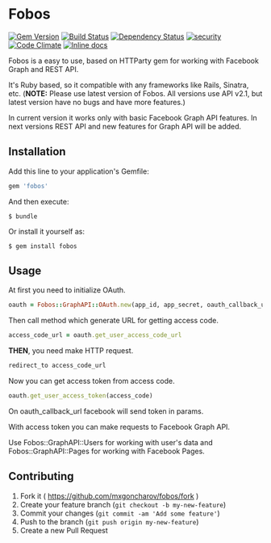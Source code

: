 # Fobos

[![Gem Version](https://badge.fury.io/rb/fobos.svg)](http://badge.fury.io/rb/fobos)
[![Build Status](https://travis-ci.org/mxgoncharov/fobos.svg?branch=master)](https://travis-ci.org/mxgoncharov/fobos)
[![Dependency Status](https://gemnasium.com/mxgoncharov/fobos.svg)](https://gemnasium.com/mxgoncharov/fobos)
[![security](https://hakiri.io/github/mxgoncharov/fobos/master.svg)](https://hakiri.io/github/mxgoncharov/fobos/master)
[![Code Climate](https://codeclimate.com/github/mxgoncharov/fobos/badges/gpa.svg)](https://codeclimate.com/github/mxgoncharov/fobos)
[![Inline docs](http://inch-ci.org/github/mxgoncharov/fobos.svg?branch=master)](http://inch-ci.org/github/mxgoncharov/fobos)

Fobos is a easy to use, based on HTTParty gem for working with Facebook Graph and REST API.


It's Ruby based, so it compatible with any frameworks like Rails, Sinatra, etc. (<b>NOTE:</b> Please use latest version of Fobos. All versions use API v2.1, but latest version have no bugs and have more features.)

In current version it works only with basic Facebook Graph API features. In next versions REST API and new features for Graph API will be added.

## Installation

Add this line to your application's Gemfile:

```ruby
gem 'fobos'
```

And then execute:

    $ bundle

Or install it yourself as:

    $ gem install fobos

## Usage
At first you need to initialize OAuth.

```ruby
oauth = Fobos::GraphAPI::OAuth.new(app_id, app_secret, oauth_callback_url)
```

Then call method which generate URL for getting access code.

```ruby
access_code_url = oauth.get_user_access_code_url
```

**THEN**, you need make HTTP request.

```ruby
redirect_to access_code_url
```

Now you can get access token from access code.

```ruby
oauth.get_user_access_token(access_code)
```

On oauth_callback_url facebook will send token in params.


With access token you can make requests to Facebook Graph API.

Use Fobos::GraphAPI::Users for working with user's data and Fobos::GraphAPI::Pages for working with Facebook Pages.

## Contributing

1. Fork it ( https://github.com/mxgoncharov/fobos/fork )
2. Create your feature branch (`git checkout -b my-new-feature`)
3. Commit your changes (`git commit -am 'Add some feature'`)
4. Push to the branch (`git push origin my-new-feature`)
5. Create a new Pull Request

